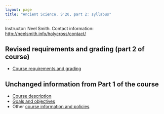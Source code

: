 ```yaml
---
layout: page
title: "Ancient Science, S'20, part 2: syllabus"
---
```



Instructor: Neel Smith.  Contact information: <http://neelsmith.info/holycross/contact/>



## Revised requirements and grading (part 2 of course)

- [Course requirements and grading](2_requirements/)



## Unchanged information from Part 1 of the course

- [Course description](0_description/)
-  [Goals and objectives](1_goals/)
- Other [course information and policies](4_policies/)
